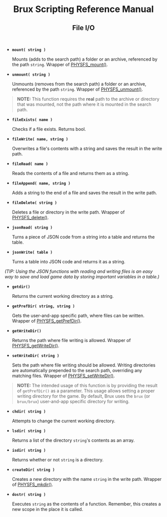 # <center>**Brux Scripting Reference Manual**</center>
## <center>File I/O</center>



&nbsp;

* <a name="mount"></a>**`mount( string )`**

  Mounts (adds to the search path) a folder or an archive, referenced by the path `string`.
  Wrapper of [PHYSFS_mount()](https://icculus.org/physfs/docs/html/physfs_8h.html#a8eb320e9af03dcdb4c05bbff3ea604d4).

* <a name="unmount"></a>**`unmount( string )`**

  Unmounts (removes from the search path) a folder or an archive, referenced by the path `string`.
  Wrapper of [PHYSFS_unmount()](https://icculus.org/physfs/docs/html/physfs_8h.html#aab0e2ba90aa918b2ee1ed7c40293b442).

> **NOTE:**
  This function requires the **real** path to the archive or directory that was mounted, not the path where it is mounted in the search path.

* <a name="fileExists"></a>**`fileExists( name )`**

  Checks if a file exists. Returns bool.

* <a name="fileWrite"></a>**`fileWrite( name, string )`**

  Overwrites a file's contents with a string and saves the result in the write path.

* <a name="fileRead"></a>**`fileRead( name )`**

  Reads the contents of a file and returns them as a string.

* <a name="fileAppend"></a>**`fileAppend( name, string )`**

  Adds a string to the end of a file and saves the result in the write path.

* <a name="fileDelete"></a>**`fileDelete( string )`**

  Deletes a file or directory in the write path.
  Wrapper of [PHYSFS_delete()](https://icculus.org/physfs/docs/html/physfs_8h.html#a27a939bce4c1132bacdfcb3d3cc29e37).

* <a name="jsonRead"></a>**`jsonRead( string )`**

  Turns a piece of JSON code from a string into a table and returns the table.

* <a name="jsonWrite"></a>**`jsonWrite( table )`**

  Turns a table into JSON code and returns it as a string.

*(TIP: Using the JSON functions with reading and writing files is an easy way to save and load game data by storing important variables in a table.)*

* <a name="getdir"></a>**`getdir()`**

  Returns the current working directory as a string.

* <a name="getPrefDir"></a>**`getPrefDir( string, string )`**

  Gets the user-and-app specific path, where files can be written.
  Wrapper of [PHYSFS_getPrefDir()](https://icculus.org/physfs/docs/html/physfs_8h.html#acd87392d234d070695303521bb8052a5).

* <a name="getWriteDir"></a>**`getWriteDir()`**

  Returns the path where file writing is allowed.
  Wrapper of [PHYSFS_getWriteDir()](https://icculus.org/physfs/docs/html/physfs_8h.html#a6533ff91180a4c8abfe24d458f6b9915).

* <a name="setWriteDir"></a>**`setWriteDir( string )`**

  Sets the path where file writing should be allowed. Writing directories are automatically prepended to the search path, overriding any matching files.
  Wrapper of [PHYSFS_setWriteDir()](https://icculus.org/physfs/docs/html/physfs_8h.html#a36c408d40b3a93c8f9fc02a16c02e430).

> **NOTE:**
  The intended usage of this function is by providing the result of `getPrefDir()` as a parameter. This usage allows setting a proper writing directory for the game.
  By default, Brux uses the `brux` (or `brux/brux`) user-and-app specific directory for writing.

* <a name="chdir"></a>**`chdir( string )`**

  Attempts to change the current working directory.

* <a name="lsdir"></a>**`lsdir( string )`**

  Returns a list of the directory `string`'s contents as an array.

* <a name="isdir"></a>**`isdir( string )`**

  Returns whether or not `string` is a directory.

* <a name="createDir"></a>**`createDir( string )`**

  Creates a new directory with the name `string` in the write path.
  Wrapper of [PHYSFS_mkdir()](https://icculus.org/physfs/docs/html/physfs_8h.html#ae11fb98bf8c08a2e028f52ac9a728aa9).

* <a name="dostr"></a>**`dostr( string )`**

  Executes `string` as the contents of a function. Remember, this creates a new scope in the place it is called.
